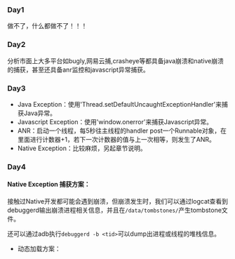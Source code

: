 ### Day1
做不了，什么都做不了！！！
### Day2
分析市面上大多平台如bugly,网易云捕,crasheye等都具备java崩溃和native崩溃的捕获，甚至还具备anr监控和javascript异常捕获。
### Day3
- Java Exception：使用'Thread.setDefaultUncaughtExceptionHandler'来捕获Java异常。
- Javascript Exception：使用'window.onerror'来捕获Javascript异常。
- ANR：启动一个线程，每5秒往主线程的handler post一个Runnable对象，在里面进行计数器+1，若下一次计数器的值与上一次相等，则发生了ANR。
- Native Exception：比较麻烦，另起章节说明。
### Day4
#### Native Exception 捕获方案：
接触过Native开发都可能会遇到崩溃，但崩溃发生时，我们可以通过logcat查看到debuggerd输出崩溃进程相关信息，并且在`/data/tombstones/`产生tombstone文件。

还可以通过adb执行`debuggerd -b <tid>`可以dump出进程或线程的堆栈信息。
- 动态加载方案：

